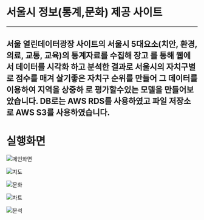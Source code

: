 # 서울시 정보(통계,문화) 제공 사이트 
--- 
서울 열린데이터광장 사이트의 서울시 5대요소(치안, 환경, 의료, 교통, 교육)의
통계자료를 수집해 **장고** 를 통해 웹에서 데이터를 시각화 하고 
분석한 결과로 서울시의 자치구별로 점수를 매겨 살기좋은 자치구 순위를 만들어
그 데이터를 이용하여 지역을 상중하 로 평가할수있는 모델을 만들어보았습니다.
DB로는 **AWS RDS**를 사용하였고 파일 저장소로 **AWS S3**를 사용하였습니다.   
---
# 실행화면
![메인화면](https://user-images.githubusercontent.com/50395078/85916554-dcf1fc80-b88c-11ea-91c5-46a305d1569f.PNG)

![지도](https://user-images.githubusercontent.com/50395078/85916558-debbc000-b88c-11ea-91fa-12d68c854238.PNG)

![문화](https://user-images.githubusercontent.com/50395078/85916555-dd8a9300-b88c-11ea-8693-35ec4a0afc6b.PNG)

![차트](https://user-images.githubusercontent.com/50395078/85916552-dbc0cf80-b88c-11ea-8269-7ca26d8b81c7.PNG)

![분석](https://user-images.githubusercontent.com/50395078/85916557-de232980-b88c-11ea-8152-2d5511af3ac7.PNG)



